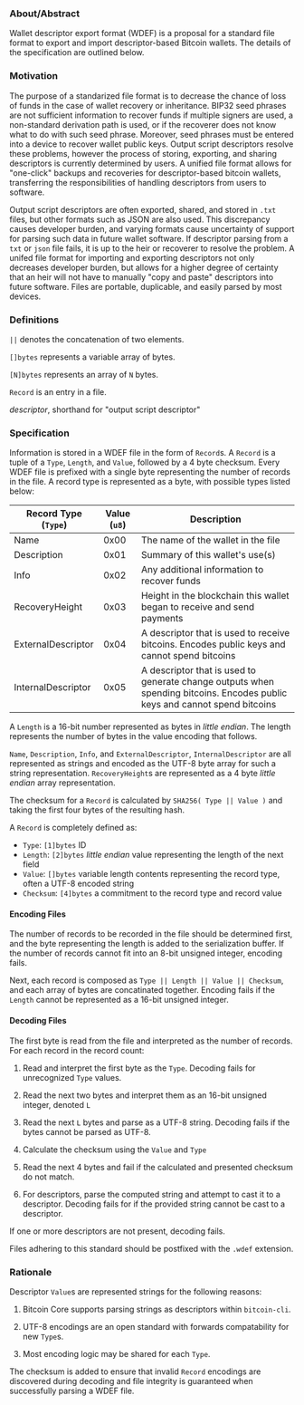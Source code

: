 ### About/Abstract

Wallet descriptor export format (WDEF) is a proposal for a standard file format to export and import descriptor-based Bitcoin wallets. The details of the specification are outlined below.

### Motivation

The purpose of a standarized file format is to decrease the chance of loss of funds in the case of wallet recovery or inheritance. BIP32 seed phrases are not sufficient information to recover funds if multiple signers are used, a non-standard derivation path is used, or if the recoverer does not know what to do with such seed phrase. Moreover, seed phrases must be entered into a device to recover wallet public keys. Output script descriptors resolve these problems, however the process of storing, exporting, and sharing descriptors is currently determined by users. A unified file format allows for "one-click" backups and recoveries for descriptor-based bitcoin wallets, transferring the responsibilities of handling descriptors from users to software.

Output script descriptors are often exported, shared, and stored in `.txt` files, but other formats such as JSON are also used. This discrepancy causes developer burden, and varying formats cause uncertainty of support for parsing such data in future wallet software. If descriptor parsing from a `txt` or `json` file fails, it is up to the heir or recoverer to resolve the problem. A unifed file format for importing and exporting descriptors not only decreases developer burden, but allows for a higher degree of certainty that an heir will not have to manually "copy and paste" descriptors into future software. Files are portable, duplicable, and easily parsed by most devices.

### Definitions

`||` denotes the concatenation of two elements.

`[]bytes` represents a variable array of bytes.

`[N]bytes` represents an array of `N` bytes.

`Record` is an entry in a file.

_descriptor_, shorthand for "output script descriptor"

### Specification

Information is stored in a WDEF file in the form of `Record`s. A `Record` is a tuple of a `Type`, `Length`, and `Value`, followed by a 4 byte checksum. Every WDEF file is prefixed with a single byte representing the number of records in the file. A record type is represented as a byte, with possible types listed below:

| Record Type (`Type`) | Value (`u8`) | Description                        |
| ------------------- | ---------- | ---------------------------------- |
| Name | 0x00 | The name of the wallet in the file |
| Description | 0x01 | Summary of this wallet's use(s) |
| Info | 0x02 | Any additional information to recover funds |
| RecoveryHeight | 0x03 | Height in the blockchain this wallet began to receive and send payments |
| ExternalDescriptor | 0x04 | A descriptor that is used to receive bitcoins. Encodes public keys and cannot spend bitcoins |
| InternalDescriptor | 0x05 | A descriptor that is used to generate change outputs when spending bitcoins. Encodes public keys and cannot spend bitcoins |

A `Length` is a 16-bit number represented as bytes in _little endian_. The length represents the number of bytes in the value encoding that follows.

`Name`, `Description`, `Info`, and `ExternalDescriptor`, `InternalDescriptor` are all represented as strings and encoded as the UTF-8 byte array
for such a string representation. `RecoveryHeight`s are represented as a 4 byte _little endian_ array representation.

The checksum for a `Record` is calculated by `SHA256( Type || Value )` and taking the first four bytes of the resulting hash.

A `Record` is completely defined as:
- `Type`: `[1]bytes` ID
- `Length`: `[2]bytes` _little endian_ value representing the length of the next field
- `Value`: `[]bytes` variable length contents representing the record type, often a UTF-8 encoded string
- `Checksum`: `[4]bytes` a commitment to the record type and record value

#### Encoding Files

The number of records to be recorded in the file should be determined first, and the byte representing the length is added to the serialization buffer. If the number of records cannot fit into an 8-bit unsigned integer, encoding fails.

Next, each record is composed as `Type || Length || Value || Checksum`, and each array of bytes are concatinated together. Encoding fails if the `Length` cannot be represented as a 16-bit unsigned integer.

#### Decoding Files

The first byte is read from the file and interpreted as the number of records. For each record in the record count:

1. Read and interpret the first byte as the `Type`. Decoding fails for unrecognized `Type` values.

2. Read the next two bytes and interpret them as an 16-bit unsigned integer, denoted `L`

3. Read the next `L` bytes and parse as a UTF-8 string. Decoding fails if the bytes cannot be parsed as UTF-8.

4. Calculate the checksum using the `Value` and `Type`

5. Read the next 4 bytes and fail if the calculated and presented checksum do not match.

6. For descriptors, parse the computed string and attempt to cast it to a descriptor. Decoding fails for if the provided string cannot be cast to a descriptor.

If one or more descriptors are not present, decoding fails.

Files adhering to this standard should be postfixed with the `.wdef` extension.

### Rationale

Descriptor `Value`s are represented strings for the following reasons:

1. Bitcoin Core supports parsing strings as descriptors within `bitcoin-cli`.

2. UTF-8 encodings are an open standard with forwards compatability for new `Type`s.

3. Most encoding logic may be shared for each `Type`.

The checksum is added to ensure that invalid `Record` encodings are discovered during decoding and file integrity is guaranteed when successfully parsing a WDEF file.